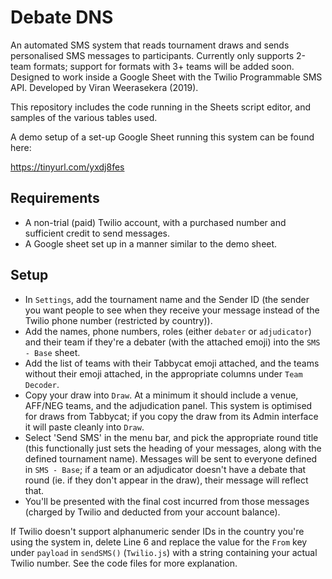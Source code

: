 # Debate DNS

An automated SMS system that reads tournament draws and sends personalised SMS messages to participants. Currently only supports 2-team formats; support for formats with 3+ teams will be added soon.
Designed to work inside a Google Sheet with the Twilio Programmable SMS API.
Developed by Viran Weerasekera (2019).

This repository includes the code running in the Sheets script editor, and samples of the various tables used.

A demo setup of a set-up Google Sheet running this system can be found here:

<a href="https://tinyurl.com/yxdj8fes" target="_blank">https://tinyurl.com/yxdj8fes</a>

## Requirements
- A non-trial (paid) Twilio account, with a purchased number and sufficient credit to send messages.
- A Google sheet set up in a manner similar to the demo sheet.

## Setup
- In `Settings`, add the tournament name and the Sender ID (the sender you want people to see when they receive your message instead of the Twilio phone number (restricted by country)).
- Add the names, phone numbers, roles (either `debater` or `adjudicator`) and their team if they're a debater (with the attached emoji) into the `SMS - Base` sheet.
- Add the list of teams with their Tabbycat emoji attached, and the teams without their emoji attached, in the appropriate columns under `Team Decoder`.
- Copy your draw into `Draw`. At a minimum it should include a venue, AFF/NEG teams, and the adjudication panel. This system is optimised for draws from Tabbycat; if you copy the draw from its Admin interface it will paste cleanly into `Draw`.
- Select 'Send SMS' in the menu bar, and pick the appropriate round title (this functionally just sets the heading of your messages, along with the defined tournament name). Messages will be sent to everyone defined in `SMS - Base`; if a team or an adjudicator doesn't have a debate that round (ie. if they don't appear in the draw), their message will reflect that.
- You'll be presented with the final cost incurred from those messages (charged by Twilio and deducted from your account balance).

If Twilio doesn't support alphanumeric sender IDs in the country you're using the system in, delete Line 6 and replace the value for the `From` key under `payload` in `sendSMS()` (`Twilio.js`) with a string containing your actual Twilio number. See the code files for more explanation.

